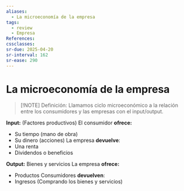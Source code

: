 ```yaml
---
aliases:
  - La microeconomía de la empresa
tags:
  - review
  - Empresa
References: 
cssclasses:
sr-due: 2025-04-20
sr-interval: 162
sr-ease: 290
---
```

# La microeconomía de la empresa

> [!NOTE] Definición: 
> Llamamos ciclo microeconómico a la relación entre los consumidores y las empresas con el input/output.


**Input:** (Factores productivos)
El consumidor **ofrece:**
+ Su tiempo (mano de obra)
+ Su dinero (acciones)
La empresa **devuelve**:
+ Una renta
+ Dividendos o beneficios

**Output:** Bienes y servicios
La empresa **ofrece:** 
+ Productos 
Consumidores **devuelven**: 
+ Ingresos (Comprando los bienes y servicios)
